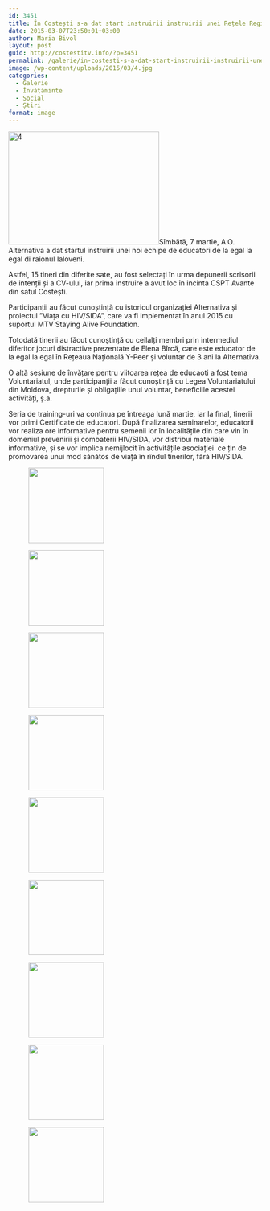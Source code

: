 ```yaml
---
id: 3451
title: În Costești s-a dat start instruirii instruirii unei Rețele Regionale de Educatori de la egal la egal
date: 2015-03-07T23:50:01+03:00
author: Maria Bivol
layout: post
guid: http://costestitv.info/?p=3451
permalink: /galerie/in-costesti-s-a-dat-start-instruirii-instruirii-unei-retele-regionale-de-educatori-de-la-egal-la-egal/
image: /wp-content/uploads/2015/03/4.jpg
categories:
  - Galerie
  - Învățăminte
  - Social
  - Știri
format: image
---
```

[<img class="alignleft size-medium wp-image-3452" src="http://costestitv.info/wp-content/uploads/2015/03/4-300x225.jpg" alt="4" width="300" height="225" srcset="http://costestitv.ddev.local/wp-content/uploads/2015/03/4-300x225.jpg 300w, http://costestitv.ddev.local/wp-content/uploads/2015/03/4.jpg 1024w, http://costestitv.ddev.local/wp-content/uploads/2015/03/4-45x35.jpg 45w" sizes="(max-width: 300px) 100vw, 300px" />](http://costestitv.info/wp-content/uploads/2015/03/4.jpg)Sîmbătă, 7 martie, A.O. Alternativa a dat startul instruirii unei noi echipe de educatori de la egal la egal di raionul Ialoveni.

Astfel, 15 tineri din diferite sate, au fost selectați în urma depunerii scrisorii de intenții și a CV-ului, iar prima instruire a avut loc în incinta CSPT Avante din satul Costești.

Participanții au făcut cunoștință cu istoricul organizației Alternativa și proiectul ”Viața cu HIV/SIDA”, care va fi implementat în anul 2015 cu suportul MTV Staying Alive Foundation.

Totodată tinerii au făcut cunoștință cu ceilalți membri prin intermediul diferitor jocuri distractive prezentate de Elena Bîrcă, care este educator de la egal la egal în Rețeaua Națională Y-Peer și voluntar de 3 ani la Alternativa.

O altă sesiune de învățare pentru viitoarea rețea de educaoti a fost tema Voluntariatul, unde participanții a făcut cunoștință cu Legea Voluntariatului din Moldova, drepturile și obligațiile unui voluntar, beneficiile acestei activități, ș.a.

Seria de training-uri va continua pe întreaga lună martie, iar la final, tinerii vor primi Certificate de educatori. După finalizarea seminarelor, educatorii vor realiza ore informative pentru semenii lor în localitățile din care vin în domeniul prevenirii și combaterii HIV/SIDA, vor distribui materiale informative, și se vor implica nemijlocit în activitățile asociației  ce țin de promovarea unui mod sănătos de viață în rîndul tinerilor, fără HIV/SIDA.

<div id='gallery-25' class='gallery galleryid-3451 gallery-columns-3 gallery-size-thumbnail'>
  <figure class='gallery-item'> 
  
  <div class='gallery-icon landscape'>
    <a href='http://costestitv.ddev.local/galerie/in-costesti-s-a-dat-start-instruirii-instruirii-unei-retele-regionale-de-educatori-de-la-egal-la-egal/attachment/3-3/'><img width="150" height="150" src="http://costestitv.ddev.local/wp-content/uploads/2015/03/3-150x150.jpg" class="attachment-thumbnail size-thumbnail" alt="" /></a>
  </div></figure><figure class='gallery-item'> 
  
  <div class='gallery-icon landscape'>
    <a href='http://costestitv.ddev.local/galerie/in-costesti-s-a-dat-start-instruirii-instruirii-unei-retele-regionale-de-educatori-de-la-egal-la-egal/attachment/8-3/'><img width="150" height="150" src="http://costestitv.ddev.local/wp-content/uploads/2015/03/8-150x150.jpg" class="attachment-thumbnail size-thumbnail" alt="" /></a>
  </div></figure><figure class='gallery-item'> 
  
  <div class='gallery-icon landscape'>
    <a href='http://costestitv.ddev.local/galerie/in-costesti-s-a-dat-start-instruirii-instruirii-unei-retele-regionale-de-educatori-de-la-egal-la-egal/attachment/16/'><img width="150" height="150" src="http://costestitv.ddev.local/wp-content/uploads/2015/03/16-150x150.jpg" class="attachment-thumbnail size-thumbnail" alt="" /></a>
  </div></figure><figure class='gallery-item'> 
  
  <div class='gallery-icon landscape'>
    <a href='http://costestitv.ddev.local/galerie/in-costesti-s-a-dat-start-instruirii-instruirii-unei-retele-regionale-de-educatori-de-la-egal-la-egal/attachment/19/'><img width="150" height="150" src="http://costestitv.ddev.local/wp-content/uploads/2015/03/19-150x150.jpg" class="attachment-thumbnail size-thumbnail" alt="" /></a>
  </div></figure><figure class='gallery-item'> 
  
  <div class='gallery-icon landscape'>
    <a href='http://costestitv.ddev.local/galerie/in-costesti-s-a-dat-start-instruirii-instruirii-unei-retele-regionale-de-educatori-de-la-egal-la-egal/attachment/22-2/'><img width="150" height="150" src="http://costestitv.ddev.local/wp-content/uploads/2015/03/22-150x150.jpg" class="attachment-thumbnail size-thumbnail" alt="" /></a>
  </div></figure><figure class='gallery-item'> 
  
  <div class='gallery-icon landscape'>
    <a href='http://costestitv.ddev.local/galerie/in-costesti-s-a-dat-start-instruirii-instruirii-unei-retele-regionale-de-educatori-de-la-egal-la-egal/attachment/31/'><img width="150" height="150" src="http://costestitv.ddev.local/wp-content/uploads/2015/03/31-150x150.jpg" class="attachment-thumbnail size-thumbnail" alt="" /></a>
  </div></figure><figure class='gallery-item'> 
  
  <div class='gallery-icon landscape'>
    <a href='http://costestitv.ddev.local/galerie/in-costesti-s-a-dat-start-instruirii-instruirii-unei-retele-regionale-de-educatori-de-la-egal-la-egal/attachment/33/'><img width="150" height="150" src="http://costestitv.ddev.local/wp-content/uploads/2015/03/33-150x150.jpg" class="attachment-thumbnail size-thumbnail" alt="" /></a>
  </div></figure><figure class='gallery-item'> 
  
  <div class='gallery-icon landscape'>
    <a href='http://costestitv.ddev.local/galerie/in-costesti-s-a-dat-start-instruirii-instruirii-unei-retele-regionale-de-educatori-de-la-egal-la-egal/attachment/37/'><img width="150" height="150" src="http://costestitv.ddev.local/wp-content/uploads/2015/03/37-150x150.jpg" class="attachment-thumbnail size-thumbnail" alt="" /></a>
  </div></figure><figure class='gallery-item'> 
  
  <div class='gallery-icon landscape'>
    <a href='http://costestitv.ddev.local/galerie/in-costesti-s-a-dat-start-instruirii-instruirii-unei-retele-regionale-de-educatori-de-la-egal-la-egal/attachment/inregistrarea/'><img width="150" height="150" src="http://costestitv.ddev.local/wp-content/uploads/2015/03/inregistrarea-150x150.jpg" class="attachment-thumbnail size-thumbnail" alt="" /></a>
  </div></figure>
</div>